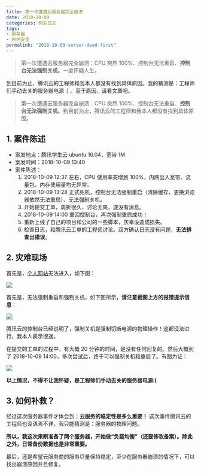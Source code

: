 ```yaml
---
title: 第一次遭遇云服务器完全崩溃
date: 2018-10-09
categories: 网站日志
tags:
- 服务器
- 网络安全
permalink: "2018-10-09-server-dead-first"
---
```


> 第一次遭遇云服务器完全崩溃：CPU 突然 100%、控制台无法重启、**控制台无法强制关机**。一度怀疑人生。

到目前为止，腾讯云的工程师和我本人都没有找到具体原因。我的猜测是：工程师们手动去关的服务器电源 :) 。至于原因，请看文章吧。

<!-- more -->

> 第一次遭遇云服务器完全崩溃：CPU 突然 100%、控制台无法重启、**控制台无法强制关机**。到目前为止，腾讯云的工程师和我本人都没有找到具体原因。

## 1. 案件陈述

- 案发地点：腾讯学生云 ubuntu 16.04，宽带 1M
- 案发时间：2018-10-09 13:40
- 案件陈述：
  1. 2018-10-09 12:37 左右，CPU 使用率突增到 100%，内网出入宽带、流量包、内存使用量均无异常。
  2. 2018-10-09 13:28 正式死机，控制台无法强制重启（清除缓存、更换浏览器依然无法重启）、无法强制关机。
  3. 开始提交工单，周折很久，讨论无果。遂没有消息。
  4. 2018-10-09 14:00 重回控制台，再次强制重启成功！
  5. 重新上线了自己的项目和公司的一些脚本，庆幸没造成损失。
  6. 检查日志，和腾讯云工单的工程师讨论。双方确认日志没有问题，**无法排查出错误**。

## 2. 灾难现场

首先是，[个人网站](https://godbmw.com/)无法进入，如下图：

![](/images/网站搭建与运营/第一次遭遇云服务器完全崩溃/2.png)

首先是，无法强制重启和强制关机，如下图所示，**请注意截图上方的报错提示信息**：

![](/images/网站搭建与运营/第一次遭遇云服务器完全崩溃/1.png)

腾讯云的控制台已经说明了，强制关机是强制切断电源的物理操作！这都没法进行，我本人表示很迷。

在提交的工单的过程中，有大概 20 分钟的时间，是没有任何回复的。然后大概到了 2018-10-09 14:00，多次尝试后，终于可以强制关机和重启了。有图为证：

![](/images/网站搭建与运营/第一次遭遇云服务器完全崩溃/3.png)

**以上情况，不得不让我怀疑，是工程师们手动去关的服务器电源:)**

## 3. 如何补救？

经过这次服务器事件才体会到：**云服务的稳定性是多么重要！** 这次事件腾讯云的工程师也没语焉不详，我只能猜测是：服务器的物理问题。

**所以，我这次果断准备了两个服务器，开始做“负载均衡”（还要修改备案）。除此之外，日常备份数据也是非常重要。**

最后，还是希望云服务商的服务尽量保持稳定，至少在服务器崩溃的情况下，可以找出崩溃原因并且修复。
